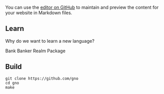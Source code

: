 You can use the [editor on GitHub](https://github.com/piux2/learn_gno/edit/gh-pages/index.md) to maintain and preview the content for your website in Markdown files.

## Learn

Why do we want to learn a new language?


Bank
Banker
Realm
Package






## Build

    git clone https://github.com/gno
    cd gno
    make
    
